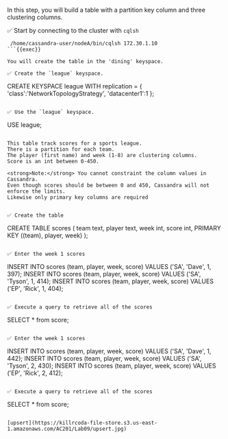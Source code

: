 In this step, you will build a table with a partition key column and three clustering columns.

✅ Start by connecting to the cluster with `cqlsh` 
```
 /home/cassandra-user/nodeA/bin/cqlsh 172.30.1.10
```{{exec}}

You will create the table in the 'dining' keyspace.

✅ Create the `league` keyspace.
```
CREATE KEYSPACE league WITH replication = {
  'class':'NetworkTopologyStrategy',
  'datacenter1':1
};
```{{exec}}

✅ Use the `league` keyspace.
```
USE league;
```{{exec}}

This table track scores for a sports league.
There is a partition for each team. 
The player (first name) and week (1-8) are clustering columns.
Score is an int between 0-450.

<strong>Note:</strong> You cannot constraint the column values in Cassandra. 
Even though scores should be between 0 and 450, Cassandra will not enforce the limits.
Likewise only primary key columns are required


✅ Create the table
```
CREATE TABLE scores (
  team text,
  player text,
  week int,
  score int,
  PRIMARY KEY ((team), player, week)
);
```{{exec}}

✅ Enter the week 1 scores
```
INSERT INTO scores (team, player, week, score) VALUES ('SA', 'Dave', 1, 397);
INSERT INTO scores (team, player, week, score) VALUES ('SA', 'Tyson', 1, 414);
INSERT INTO scores (team, player, week, score) VALUES ('EP', 'Rick', 1, 404);
```{{exec}}

✅ Execute a query to retrieve all of the scores
```
SELECT * from score;
```{{exec}}

✅ Enter the week 1 scores
```
INSERT INTO scores (team, player, week, score) VALUES ('SA', 'Dave', 1, 442);
INSERT INTO scores (team, player, week, score) VALUES ('SA', 'Tyson', 2, 430);
INSERT INTO scores (team, player, week, score) VALUES ('EP', 'Rick', 2, 412);
```{{exec}}

✅ Execute a query to retrieve all of the scores
```
SELECT * from score;
```{{exec}}

[upsert](https://killrcoda-file-store.s3.us-east-1.amazonaws.com/AC201/Lab09/upsert.jpg)



